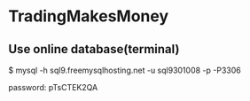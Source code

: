 # TradingMakesMoney

## Use online database(terminal)
$ mysql -h sql9.freemysqlhosting.net -u sql9301008 -p -P3306

password: pTsCTEK2QA
